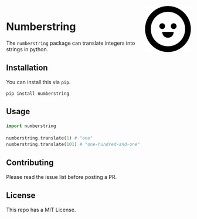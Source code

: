 <img src="happyface.png" width=125 height=125 align="right">

# Numberstring 

The `numberstring` package can translate integers into strings in python. 


## Installation 

You can install this via `pip`. 

```
pip install numberstring
```

## Usage 

```python
import numberstring 

numberstring.translate(1) # "one"
numberstring.translate(101) # "one-hundred-and-one"
```

## Contributing 

Please read the issue list before posting a PR. 

## License

This repo has a MIT License. 
